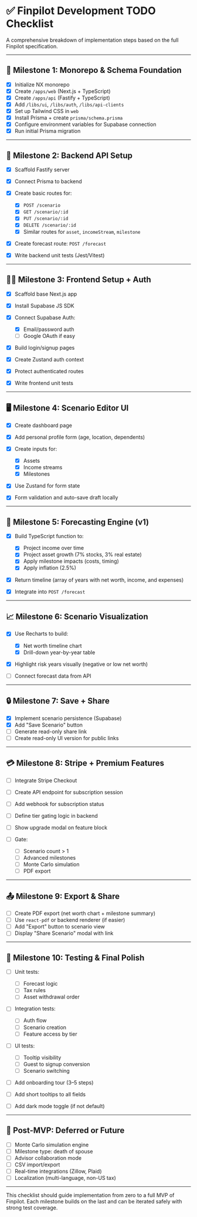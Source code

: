 # ✅ Finpilot Development TODO Checklist

A comprehensive breakdown of implementation steps based on the full Finpilot specification.

---

## 🔧 Milestone 1: Monorepo & Schema Foundation

- [x] Initialize NX monorepo
- [x] Create `/apps/web` (Next.js + TypeScript)
- [x] Create `/apps/api` (Fastify + TypeScript)
- [x] Add `/libs/ui`, `/libs/auth`, `/libs/api-clients`
- [x] Set up Tailwind CSS in `web`
- [x] Install Prisma + create `prisma/schema.prisma`
- [x] Configure environment variables for Supabase connection
- [x] Run initial Prisma migration

---

## 🧱 Milestone 2: Backend API Setup

- [x] Scaffold Fastify server
- [x] Connect Prisma to backend
- [x] Create basic routes for:

  - [x] `POST /scenario`
  - [x] `GET /scenario/:id`
  - [x] `PUT /scenario/:id`
  - [x] `DELETE /scenario/:id`
  - [x] Similar routes for `asset`, `incomeStream`, `milestone`

- [x] Create forecast route: `POST /forecast`
- [x] Write backend unit tests (Jest/Vitest)

---

## 🧑‍💻 Milestone 3: Frontend Setup + Auth

- [x] Scaffold base Next.js app
- [x] Install Supabase JS SDK
- [x] Connect Supabase Auth:

  - [x] Email/password auth
  - [ ] Google OAuth if easy

- [x] Build login/signup pages
- [x] Create Zustand auth context
- [x] Protect authenticated routes
- [x] Write frontend unit tests

---

## 🖥 Milestone 4: Scenario Editor UI

- [x] Create dashboard page
- [x] Add personal profile form (age, location, dependents)
- [x] Create inputs for:

  - [x] Assets
  - [x] Income streams
  - [x] Milestones

- [x] Use Zustand for form state
- [x] Form validation and auto-save draft locally

---

## 🧮 Milestone 5: Forecasting Engine (v1)

- [x] Build TypeScript function to:

  - [x] Project income over time
  - [x] Project asset growth (7% stocks, 3% real estate)
  - [x] Apply milestone impacts (costs, timing)
  - [x] Apply inflation (2.5%)

- [x] Return timeline (array of years with net worth, income, and expenses)
- [x] Integrate into `POST /forecast`

---

## 📈 Milestone 6: Scenario Visualization

- [x] Use Recharts to build:

  - [x] Net worth timeline chart
  - [x] Drill-down year-by-year table

- [x] Highlight risk years visually (negative or low net worth)
- [ ] Connect forecast data from API

---

## 🔒 Milestone 7: Save + Share

- [x] Implement scenario persistence (Supabase)
- [x] Add "Save Scenario" button
- [ ] Generate read-only share link
- [ ] Create read-only UI version for public links

---

## 💳 Milestone 8: Stripe + Premium Features

- [ ] Integrate Stripe Checkout
- [ ] Create API endpoint for subscription session
- [ ] Add webhook for subscription status
- [ ] Define tier gating logic in backend
- [ ] Show upgrade modal on feature block
- [ ] Gate:

  - [ ] Scenario count > 1
  - [ ] Advanced milestones
  - [ ] Monte Carlo simulation
  - [ ] PDF export

---

## 📤 Milestone 9: Export & Share

- [ ] Create PDF export (net worth chart + milestone summary)
- [ ] Use `react-pdf` or backend renderer (if easier)
- [ ] Add "Export" button to scenario view
- [ ] Display "Share Scenario" modal with link

---

## 🧪 Milestone 10: Testing & Final Polish

- [ ] Unit tests:

  - [ ] Forecast logic
  - [ ] Tax rules
  - [ ] Asset withdrawal order

- [ ] Integration tests:

  - [ ] Auth flow
  - [ ] Scenario creation
  - [ ] Feature access by tier

- [ ] UI tests:

  - [ ] Tooltip visibility
  - [ ] Guest to signup conversion
  - [ ] Scenario switching

- [ ] Add onboarding tour (3–5 steps)
- [ ] Add short tooltips to all fields
- [ ] Add dark mode toggle (if not default)

---

## 📝 Post-MVP: Deferred or Future

- [ ] Monte Carlo simulation engine
- [ ] Milestone type: death of spouse
- [ ] Advisor collaboration mode
- [ ] CSV import/export
- [ ] Real-time integrations (Zillow, Plaid)
- [ ] Localization (multi-language, non-US tax)

---

This checklist should guide implementation from zero to a full MVP of Finpilot. Each milestone builds on the last and can be iterated safely with strong test coverage.
